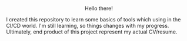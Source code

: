 <p align="center">
  Hello there!
</p>
<p align="left">
  I created this repository to learn some basics of tools which using in the CI/CD world.
  I'm still learning, so things changes with my progress.
  Ultimately, end product of this project represent my actual CV/resume.
</p>
